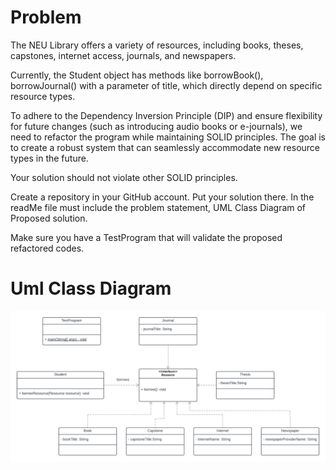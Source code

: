 
<h1>Problem</h1>
The NEU Library offers a variety of resources, including books, theses, capstones, internet access, journals, and newspapers.

Currently, the Student object has methods like borrowBook(), borrowJournal() with a parameter of title, which directly depend on specific resource types.

To adhere to the Dependency Inversion Principle (DIP) and ensure flexibility for future changes (such as introducing audio books or e-journals), we need to refactor the program while maintaining SOLID principles. The goal is to create a robust system that can seamlessly accommodate new resource types in the future.

Your solution should not violate other SOLID principles.

Create a repository in your GitHub account. Put your solution there. In the readMe file must include the problem statement, UML Class Diagram of Proposed solution.

Make sure you have a TestProgram that will validate the proposed refactored codes.

<h1>Uml Class Diagram</h1>
<img src="https://github.com/Retchizu/Lab-Assignment-6-Dependency-Inversion/blob/main/Baltazar%2C%20Richmond%20A.%20Dependency%20Inversion%20Assignment%20UML%20%20.png"/>
